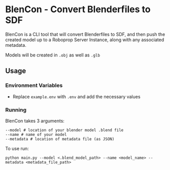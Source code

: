 # BlenCon - Convert Blenderfiles to SDF

BlenCon is a CLI tool that will convert Blenderfiles to SDF, and then push the created model up to a Roboprop Server Instance, along with any associated metadata.

Models will be created in `.obj` as well as `.glb`

## Usage

### Environment Variables

* Replace `example.env` with `.env` and add the necessary values

### Running
BlenCon takes 3 arguments:

```
--model # location of your blender model .blend file
--name # name of your model
--metadata # location of metadata file (as JSON)
```

To use run:
```
python main.py --model <.blend_model_path> --name <model_name> --metadata <metadata_file_path>
```

